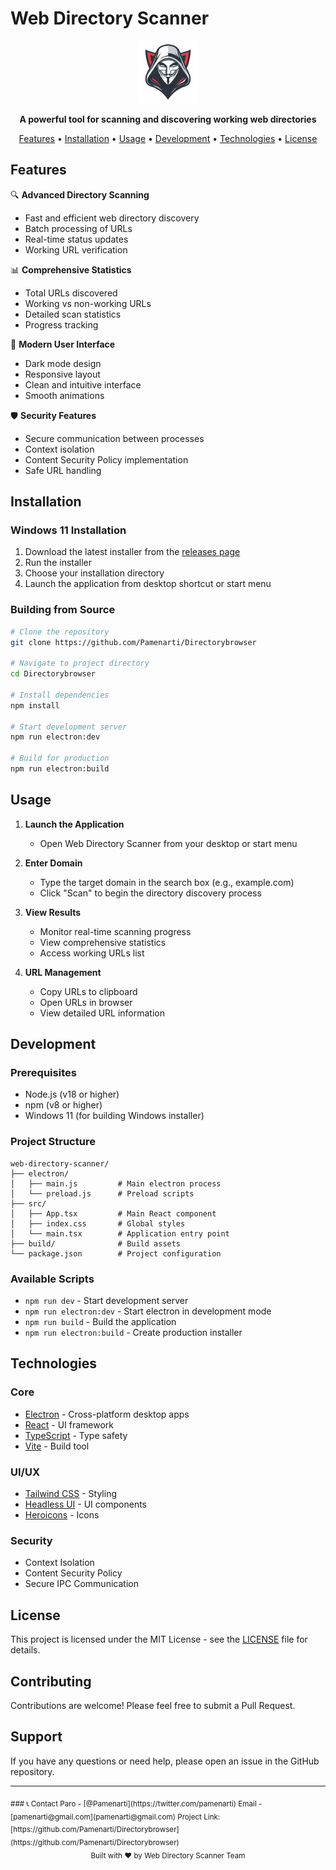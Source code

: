 # Web Directory Scanner

<div align="center">
  <img src="build/icon.png" alt="Web Directory Scanner Logo" width="100"/>
  <br/>
  <p>
    <strong>A powerful tool for scanning and discovering working web directories</strong>
  </p>
  <p>
    <a href="#features">Features</a> •
    <a href="#installation">Installation</a> •
    <a href="#usage">Usage</a> •
    <a href="#development">Development</a> •
    <a href="#technologies">Technologies</a> •
    <a href="#license">License</a>
  </p>
</div>

## Features

🔍 **Advanced Directory Scanning**
- Fast and efficient web directory discovery
- Batch processing of URLs
- Real-time status updates
- Working URL verification

📊 **Comprehensive Statistics**
- Total URLs discovered
- Working vs non-working URLs
- Detailed scan statistics
- Progress tracking

🎨 **Modern User Interface**
- Dark mode design
- Responsive layout
- Clean and intuitive interface
- Smooth animations

🛡️ **Security Features**
- Secure communication between processes
- Context isolation
- Content Security Policy implementation
- Safe URL handling

## Installation

### Windows 11 Installation
1. Download the latest installer from the [releases page](https://github.com/Pamenarti/Directorybrowser/releases/tag/v1.0.0)
2. Run the installer
3. Choose your installation directory
4. Launch the application from desktop shortcut or start menu

### Building from Source
```bash
# Clone the repository
git clone https://github.com/Pamenarti/Directorybrowser

# Navigate to project directory
cd Directorybrowser

# Install dependencies
npm install

# Start development server
npm run electron:dev

# Build for production
npm run electron:build
```

## Usage

1. **Launch the Application**
   - Open Web Directory Scanner from your desktop or start menu

2. **Enter Domain**
   - Type the target domain in the search box (e.g., example.com)
   - Click "Scan" to begin the directory discovery process

3. **View Results**
   - Monitor real-time scanning progress
   - View comprehensive statistics
   - Access working URLs list

4. **URL Management**
   - Copy URLs to clipboard
   - Open URLs in browser
   - View detailed URL information

## Development

### Prerequisites
- Node.js (v18 or higher)
- npm (v8 or higher)
- Windows 11 (for building Windows installer)

### Project Structure
```
web-directory-scanner/
├── electron/
│   ├── main.js         # Main electron process
│   └── preload.js      # Preload scripts
├── src/
│   ├── App.tsx         # Main React component
│   ├── index.css       # Global styles
│   └── main.tsx        # Application entry point
├── build/              # Build assets
└── package.json        # Project configuration
```

### Available Scripts
- `npm run dev` - Start development server
- `npm run electron:dev` - Start electron in development mode
- `npm run build` - Build the application
- `npm run electron:build` - Create production installer

## Technologies

### Core
- [Electron](https://www.electronjs.org/) - Cross-platform desktop apps
- [React](https://reactjs.org/) - UI framework
- [TypeScript](https://www.typescriptlang.org/) - Type safety
- [Vite](https://vitejs.dev/) - Build tool

### UI/UX
- [Tailwind CSS](https://tailwindcss.com/) - Styling
- [Headless UI](https://headlessui.dev/) - UI components
- [Heroicons](https://heroicons.com/) - Icons

### Security
- Context Isolation
- Content Security Policy
- Secure IPC Communication

## License

This project is licensed under the MIT License - see the [LICENSE](LICENSE) file for details.

## Contributing

Contributions are welcome! Please feel free to submit a Pull Request.

## Support

If you have any questions or need help, please open an issue in the GitHub repository.

---

<div>
  <sub>
### 📞 Contact
Paro - [@Pamenarti](https://twitter.com/pamenarti)
Email - [pamenarti@gmail.com](pamenarti@gmail.com)
Project Link: [https://github.com/Pamenarti/Directorybrowser](https://github.com/Pamenarti/Directorybrowser)
  </sub>  
</div> 


<div align="center">
  <sub>Built with ❤️ by Web Directory Scanner Team</sub>
</div> 
